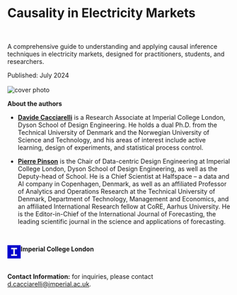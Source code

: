 # Causality in Electricity Markets

<br>

A comprehensive guide to understanding and applying causal inference techniques in electricity markets, designed for practitioners, students, and researchers.

Published: July 2024

<img src="logo_thick_v2.png" alt="cover photo" align="center" width="400px"/>


**About the authors**

- [**Davide Cacciarelli**](https://sites.google.com/view/dcacciarelli) is a Research Associate at Imperial College London, Dyson School of Design Engineering. He holds a dual Ph.D. from the Technical University of Denmark and the Norwegian University of Science and Technology, and his
areas of interest include active learning, design of experiments, and statistical process control.

- [**Pierre Pinson**](https://pierrepinson.com/) is the Chair of Data-centric Design Engineering at Imperial College London, Dyson School of Design Engineering, as well as the Deputy-head of School. He is a Chief Scientist at Halfspace – a data and AI company in Copenhagen, Denmark, as well as an affiliated Professor of Analytics and Operations Research at the Technical University of Denmark, Department of Technology, Management and Economics, and an affiliated International Research fellow at CoRE, Aarhus University. He is the Editor-in-Chief of the International Journal of Forecasting, the leading scientific journal in the science and applications of forecasting.

<br>

<img src="icl.png" alt="university logo" align="left" width="30px"/> **Imperial College London**

<br>

**Contact Information:** for inquiries, please contact [d.cacciarelli@imperial.ac.uk](mailto:d.cacciarelli@imperial.ac.uk).
